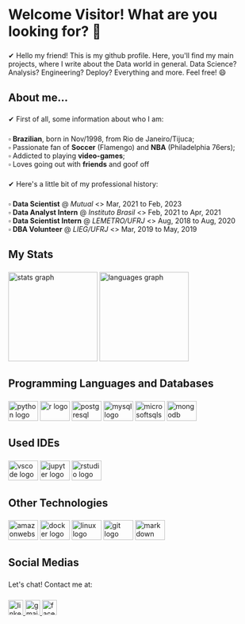 <h1 align="left">Welcome Visitor! What are you looking for? 👀</h1>

###

<p align="left">✔ Hello my friend! This is my github profile. Here, you'll find my main projects, where I write about the Data world in general. Data Science? Analysis? Engineering? Deploy? Everything and more. Feel free! 😄</p>

###

<h2 align="left">About me...</h2>

###

<p align="left">✔ First of all, some information about who I am:</p>

###

<p align="left">▫️ <b>Brazilian</b>, born in Nov/1998, from Rio de Janeiro/Tijuca;<br>▫️ Passionate fan of <b>Soccer</b> (Flamengo) and <b>NBA</b> (Philadelphia 76ers);<br>▫️ Addicted to playing <b>video-games</b>;<br>▫️ Loves going out with <b>friends</b> and goof off</p>

###

<p align="left">✔ Here's a little bit of my professional history:</p>

###

<p align="left">▫️ <b>Data Scientist</b> @ <i>Mutual</i> <> Mar, 2021 to Feb, 2023<br>▫️ <b>Data Analyst Intern</b> @ <i>Instituto Brasil</i> <> Feb, 2021 to Apr, 2021<br>▫️ <b>Data Scientist Intern</b> @ <i>LEMETRO/UFRJ</i> <> Aug, 2018 to Aug, 2020<br>▫️ <b>DBA Volunteer</b> @ <i>LIEG/UFRJ</i> <> Mar, 2019 to May, 2019</p>

###

<h2 align="left">My Stats</h2>

###

<div align="left">
  <img src="https://github-readme-stats.vercel.app/api?hide_title=false&hide_rank=false&show_icons=true&include_all_commits=true&count_private=true&disable_animations=false&theme=dracula&locale=en&hide_border=false&username=daiha98" height="180" alt="stats graph"  />
  <img src="https://github-readme-stats.vercel.app/api/top-langs?locale=en&hide_title=false&layout=compact&card_width=350&langs_count=5&theme=dracula&hide_border=false&username=daiha98" height="180" alt="languages graph"  />
</div>

###

<h2 align="left">Programming Languages and Databases</h2>

###

<div align="left">
  <img src="https://cdn.jsdelivr.net/gh/devicons/devicon/icons/python/python-original.svg" height="40" width="60" alt="python logo"  />
  <img src="https://cdn.jsdelivr.net/gh/devicons/devicon/icons/r/r-original.svg" height="40" width="60" alt="r logo"  />
  <img src="https://cdn.jsdelivr.net/gh/devicons/devicon/icons/postgresql/postgresql-original.svg" height="40" width="60" alt="postgresql logo"  />
  <img src="https://cdn.jsdelivr.net/gh/devicons/devicon/icons/mysql/mysql-original.svg" height="40" width="60" alt="mysql logo"  />
  <img src="https://cdn.jsdelivr.net/gh/devicons/devicon/icons/microsoftsqlserver/microsoftsqlserver-plain.svg" height="40" width="60" alt="microsoftsqlserver logo"  />
  <img src="https://cdn.jsdelivr.net/gh/devicons/devicon/icons/mongodb/mongodb-original.svg" height="40" width="60" alt="mongodb logo"  />
</div>

###

<h2 align="left">Used IDEs</h2>

###

<div align="left">
  <img src="https://cdn.jsdelivr.net/gh/devicons/devicon/icons/vscode/vscode-original.svg" height="40" width="60" alt="vscode logo"  />
  <img src="https://cdn.jsdelivr.net/gh/devicons/devicon/icons/jupyter/jupyter-original.svg" height="40" width="60" alt="jupyter logo"  />
  <img src="https://cdn.jsdelivr.net/gh/devicons/devicon/icons/rstudio/rstudio-original.svg" height="40" width="60" alt="rstudio logo"  />
</div>

###

<h2 align="left">Other Technologies</h2>

###

<div align="left">
  <img src="https://cdn.jsdelivr.net/gh/devicons/devicon/icons/amazonwebservices/amazonwebservices-original.svg" height="40" width="60" alt="amazonwebservices logo"  />
  <img src="https://cdn.jsdelivr.net/gh/devicons/devicon/icons/docker/docker-original.svg" height="40" width="60" alt="docker logo"  />
  <img src="https://cdn.jsdelivr.net/gh/devicons/devicon/icons/linux/linux-original.svg" height="40" width="60" alt="linux logo"  />
  <img src="https://cdn.jsdelivr.net/gh/devicons/devicon/icons/git/git-original.svg" height="40" width="60" alt="git logo"  />
  <img src="https://cdn.jsdelivr.net/gh/devicons/devicon/icons/markdown/markdown-original.svg" height="40" width="60" alt="markdown logo"  />
</div>

###

<h2 align="left">Social Medias</h2>

###

<p align="left">Let's chat! Contact me at:</p>

###

<div align="left">
  <a href="https://www.linkedin.com/in/felipe-daiha-alves/" target="_blank">
    <img src="https://img.shields.io/static/v1?message=LinkedIn&logo=linkedin&label=&color=0077B5&logoColor=white&labelColor=&style=flat" height="30" alt="linkedin logo"  />
  </a>
  <a href="https://mail.google.com/mail/u/1/#inbox?compose=CllgCJlGVBGtxJkZNKcQDPsGWxxZPGkqNGxlcTHcJXpCbRknDKknDgGFdHVKkDKBqJHXQwxDWnq" target="_blank">
    <img src="https://img.shields.io/static/v1?message=Gmail&logo=gmail&label=&color=D14836&logoColor=white&labelColor=&style=flat" height="30" alt="gmail logo"  />
  </a>
  <a href="https://www.facebook.com/felipe.daiha.9" target="_blank">
    <img src="https://img.shields.io/static/v1?message=Facebook&logo=facebook&label=&color=1877F2&logoColor=white&labelColor=&style=flat" height="30" alt="facebook logo"  />
</div>

###
